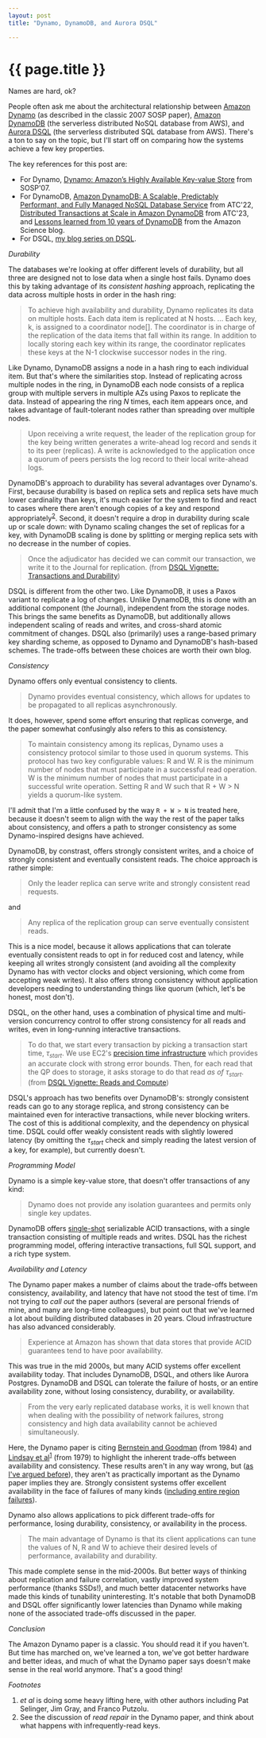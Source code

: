 ```yaml
---
layout: post
title: "Dynamo, DynamoDB, and Aurora DSQL"

---
```

{{ page.title }}
================

<script>
  MathJax = {
    tex: {inlineMath: [['$', '$'], ['\\(', '\\)']]}
  };
</script>
<script id="MathJax-script" async src="https://cdn.jsdelivr.net/npm/mathjax@3/es5/tex-mml-chtml.js"></script>


<p class="meta">Names are hard, ok?</p>

People often ask me about the architectural relationship between [Amazon Dynamo](https://www.allthingsdistributed.com/files/amazon-dynamo-sosp2007.pdf) (as described in the classic 2007 SOSP paper), [Amazon DynamoDB](https://aws.amazon.com/dynamodb/) (the serverless distributed NoSQL database from AWS), and [Aurora DSQL](https://aws.amazon.com/rds/aurora/dsql/) (the serverless distributed SQL database from AWS). There's a ton to say on the topic, but I'll start off on comparing how the systems achieve a few key properties.

The key references for this post are:

* For Dynamo, [Dynamo: Amazon’s Highly Available Key-value Store](https://www.allthingsdistributed.com/files/amazon-dynamo-sosp2007.pdf) from SOSP'07.
* For DynamoDB, [Amazon DynamoDB: A Scalable, Predictably Performant, and Fully Managed NoSQL Database Service](https://www.usenix.org/conference/atc22/presentation/elhemali) from ATC'22, [Distributed Transactions at Scale in Amazon DynamoDB](https://www.usenix.org/conference/atc23/presentation/idziorek) from ATC'23, and [Lessons learned from 10 years of DynamoDB](https://www.amazon.science/blog/lessons-learned-from-10-years-of-dynamodb) from the Amazon Science blog.
* For DSQL, [my blog series on DSQL](https://brooker.co.za/blog/2024/12/03/aurora-dsql.html).

*Durability*

The databases we're looking at offer different levels of durability, but all three are designed not to lose data when a single host fails. Dynamo does this by taking advantage of its *consistent hashing* approach, replicating the data across multiple hosts in order in the hash ring:

> To achieve high availability and durability, Dynamo replicates its data on multiple hosts. Each data item is replicated at N hosts. ... Each key, k, is assigned to a coordinator node[]. The coordinator is in charge of the replication of the data items that fall within its range. In addition to locally storing each key within its range, the coordinator replicates these keys at the N-1 clockwise successor nodes in the ring.

Like Dynamo, DynamoDB assigns a node in a hash ring to each individual item. But that's where the similarities stop. Instead of replicating across multiple nodes in the ring, in DynamoDB each node consists of a replica group with multiple servers in multiple AZs using Paxos to replicate the data. Instead of appearing the ring *N* times, each item appears once, and takes advantage of fault-tolerant nodes rather than spreading over multiple nodes.

>  Upon receiving a write request, the leader of the replication group for the key being written generates a write-ahead log record and sends it to its peer (replicas). A write is acknowledged to the application once a quorum of peers persists the log record to their local write-ahead logs.

DynamoDB's approach to durability has several advantages over Dynamo's. First, because durability is based on replica sets and replica sets have much lower cardinality than keys, it's much easier for the system to find and react to cases where there aren't enough copies of a key and respond appropriately<sup>[2](#foot2)</sup>. Second, it doesn't require a drop in durability during scale up or scale down: with Dynamo scaling changes the set of replicas for a key, with DynamoDB scaling is done by splitting or merging replica sets with no decrease in the number of copies.

> Once the adjudicator has decided we can commit our transaction, we write it to the Journal for replication. (from [DSQL Vignette: Transactions and Durability](https://brooker.co.za/blog/2024/12/05/inside-dsql-writes.html))

DSQL is different from the other two. Like DynamoDB, it uses a Paxos variant to replicate a log of changes. Unlike DynamoDB, this is done with an additional component (the Journal), independent from the storage nodes. This brings the same benefits as DynamoDB, but additionally allows independent scaling of reads and writes, and cross-shard atomic commitment of changes. DSQL also (primarily) uses a range-based primary key sharding scheme, as opposed to Dynamo and DynamoDB's hash-based schemes. The trade-offs between these choices are worth their own blog.

*Consistency*

Dynamo offers only eventual consistency to clients.

> Dynamo provides eventual consistency, which allows for updates to be propagated to all replicas asynchronously.

It does, however, spend some effort ensuring that replicas converge, and the paper somewhat confusingly also refers to this as consistency. 

> To maintain consistency among its replicas, Dynamo uses a consistency protocol similar to those used in quorum systems. This protocol has two key configurable values: R and W. R is the minimum number of nodes that must participate in a successful read operation. W is the minimum number of nodes that must participate in a successful write operation. Setting R and W such that R + W > N yields a quorum-like system.

I'll admit that I'm a little confused by the way `R + W > N` is treated here, because it doesn't seem to align with the way the rest of the paper talks about consistency, and offers a path to stronger consistency as some Dynamo-inspired designs have achieved.

DynamoDB, by constrast, offers strongly consistent writes, and a choice of strongly consistent and eventually consistent reads. The choice approach is rather simple:

> Only the leader replica can serve write and strongly consistent read requests.

and

> Any replica of the replication group can serve eventually consistent reads.

This is a nice model, because it allows applications that can tolerate eventually consistent reads to opt in for reduced cost and latency, while keeping all writes strongly consistent (and avoiding all the complexity Dynamo has with vector clocks and object versioning, which come from accepting weak writes). It also offers strong consistency without application developers needing to understanding things like quorum (which, let's be honest, most don't).

DSQL, on the other hand, uses a combination of physical time and multi-version concurrency control to offer strong consistency for all reads and writes, even in long-running interactive transactions.

> To do that, we start every transaction by picking a transaction start time, $\tau_{start}$. We use EC2's [precision time infrastructure](https://docs.aws.amazon.com/AWSEC2/latest/UserGuide/set-time.html) which provides an accurate clock with strong error bounds. Then, for each read that the QP does to storage, it asks storage to do that read *as of* $\tau_{start}$. (from [DSQL Vignette: Reads and Compute](https://brooker.co.za/blog/2024/12/04/inside-dsql.html))

DSQL's approach has two benefits over DynamoDB's: strongly consistent reads can go to any storage replica, and strong consistency can be maintained even for interactive transactions, while never blocking writers. The cost of this is additional complexity, and the dependency on physical time. DSQL could offer weakly consistent reads with slightly lowered latency (by omitting the $\tau_{start}$ check and simply reading the latest version of a key, for example), but currently doesn't.

*Programming Model*

Dynamo is a simple key-value store, that doesn't offer transactions of any kind:

> Dynamo does not provide any isolation guarantees and permits only single key updates.

DynamoDB offers [single-shot](https://docs.aws.amazon.com/amazondynamodb/latest/developerguide/transaction-apis.html) serializable ACID transactions, with a single transaction consisting of multiple reads and writes. DSQL has the richest programming model, offering interactive transactions, full SQL support, and a rich type system. 

*Availability and Latency*

The Dynamo paper makes a number of claims about the trade-offs between consistency, availability, and latency that have not stood the test of time. I'm not trying to *call out* the paper authors (several are personal friends of mine, and many are long-time colleagues), but point out that we've learned a lot about building distributed databases in 20 years. Cloud infrastructure has also advanced considerably.

> Experience at Amazon has shown that data stores that provide ACID guarantees tend to have poor availability.

This was true in the mid 2000s, but many ACID systems offer excellent availability today. That includes DynamoDB, DSQL, and others like Aurora Postgres. DynamoDB and DSQL can tolerate the failure of hosts, or an entire availability zone, without losing consistency, durability, or availability.

> From the very early replicated database works, it is well known that when dealing with the possibility of network failures, strong consistency and high data availability cannot be achieved simultaneously.

Here, the Dynamo paper is citing [Bernstein and Goodman](https://dl.acm.org/doi/10.1145/1994.2207) (from 1984) and [Lindsay et al](https://www.scribd.com/document/767274926/Notes-on-Distributed-Databases)<sup>[1](#foot1)</sup> (from 1979) to highlight the inherent trade-offs between availability and consistency. These results aren't in any way wrong, but ([as I've argued before](https://brooker.co.za/blog/2024/07/25/cap-again.html)), they aren't as practically important as the Dynamo paper implies they are. Strongly consistent systems offer excellent availability in the face of failures of many kinds ([including entire region failures](https://brooker.co.za/blog/2024/12/06/inside-dsql-cap.html)).

Dynamo also allows applications to pick different trade-offs for performance, losing durability, consistency, or availability in the process.

> The main advantage of Dynamo is that its client applications can tune the values of N, R and W to achieve their desired levels of performance, availability and durability.

This made complete sense in the mid-2000s. But better ways of thinking about replication and failure correlation, vastly improved system performance (thanks SSDs!), and much better datacenter networks have made this kinds of tunability uninteresting. It's notable that both DynamoDB and DSQL offer significantly lower latencies than Dynamo while making none of the associated trade-offs discussed in the paper.

*Conclusion*

The Amazon Dynamo paper is a classic. You should read it if you haven't. But time has marched on, we've learned a ton, we've got better hardware and better ideas, and much of what the Dynamo paper says doesn't make sense in the real world anymore. That's a good thing!

*Footnotes*

1. <a name="foot1"></a> *et al* is doing some heavy lifting here, with other authors including Pat Selinger, Jim Gray, and Franco Putzolu. 
2. <a name="foot2"></a> See the discussion of *read repair* in the Dynamo paper, and think about what happens with infrequently-read keys.
